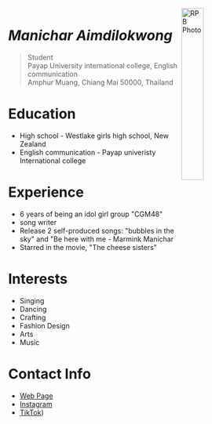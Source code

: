 <img src="http://rbatzing.github.io/img/bob5.png" alt="RPB Photo" align="right" width="30%"/>


# _Manichar Aimdilokwong_

> Student<br />
> Payap University international college, English communication<br />
> Amphur Muang, Chiang Mai 50000, Thailand<br />

# Education
* High school - Westlake girls high school, New Zealand
* English communication - Payap univeristy International college

# Experience
* 6 years of being an idol girl group "CGM48"
* song writer
* Release 2 self-produced songs: "bubbles in the sky" and "Be here with me - Marmink Manichar
* Starred in the movie, "The cheese sisters"

  
# Interests
* Singing
* Dancing
* Crafting
* Fashion Design
* Arts
* Music

# Contact Info
* [Web Page](https://Manichar.github.io)
* [Instagram](https://www.instagram.com/marmink.cgm48official/)
* [TikTok](https://www.tiktok.com/@marmink.cgm48official))

